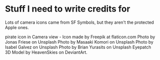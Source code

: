 #  Stuff I need to write credits for

Lots of camera icons came from SF Symbols, but they aren't the protected Apple ones. 

pirate icon in Camera view - Icon made by Freepik at flaticon.com
Photo by Jonas Friese on Unsplash
Photo by Masaaki Komori on Unsplash
Photo by Isabel Galvez on Unsplash
Photo by Brian Yurasits on Unsplash
Eyepatch 3D Model by HeavenSkies on DeviantArt.
